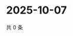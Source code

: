 # 2025-10-07

共 0 条

<!-- BEGIN ZHIHUVIDEO -->
<!-- 最后更新时间 Tue Oct 07 2025 11:24:51 GMT+0800 (China Standard Time) -->

<!-- END ZHIHUVIDEO -->
